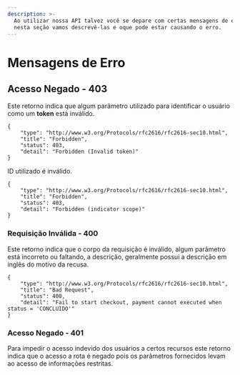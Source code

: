 ```yaml
---
description: >-
  Ao utilizar nossa API talvez você se depare com certas mensagens de erro,
  nesta seção vamos descrevê-las e oque pode estar causando o erro.
---
```


# Mensagens de Erro

## Acesso Negado - 403

Este retorno indica que algum parâmetro utilizado para identificar o usuário como um **token** está inválido.

```text
{
    "type": "http://www.w3.org/Protocols/rfc2616/rfc2616-sec10.html",
    "title": "Forbidden",
    "status": 403,
    "detail": "Forbidden (Invalid token)"
}
```

ID utilizado é inválido.

```text
{
    "type": "http://www.w3.org/Protocols/rfc2616/rfc2616-sec10.html",
    "title": "Forbidden",
    "status": 403,
    "detail": "Forbidden (indicator scope)"
}
```

### Requisição Inválida - 400

Este retorno indica que o corpo da requisição é inválido, algum parâmetro está incorreto ou faltando, a descrição, geralmente possui a descrição em inglês do motivo da recusa.

```text
{
    "type": "http://www.w3.org/Protocols/rfc2616/rfc2616-sec10.html",
    "title": "Bad Request",
    "status": 400,
    "detail": "Fail to start checkout, payment cannot executed when status = 'CONCLUIDO'"
}
```

### Acesso Negado - 401

Para impedir o acesso indevido dos usuários a certos recursos este retorno indica que o acesso a rota é negado pois os parâmetros fornecidos levam ao acesso de informações restritas.

